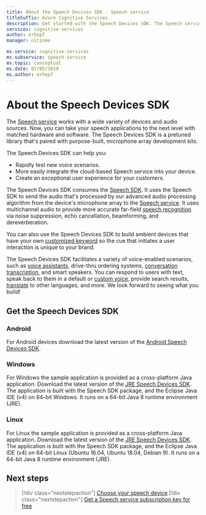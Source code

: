```yaml
---
title: About the Speech Devices SDK - Speech service
titleSuffix: Azure Cognitive Services
description: Get started with the Speech Devices SDK. The Speech service works with a wide variety of devices and audio sources. The Speech Devices SDK is a pre-tuned library that's paired with purpose-built, microphone array development kits.
services: cognitive-services
author: erhopf
manager: nitinme

ms.service: cognitive-services
ms.subservice: speech-service
ms.topic: conceptual
ms.date: 07/05/2019
ms.author: erhopf
---
```


# About the Speech Devices SDK

The [Speech service](overview.md) works with a wide variety of devices and audio sources. Now, you can take your speech applications to the next level with matched hardware and software. The Speech Devices SDK is a pretuned library that's paired with purpose-built, microphone array development kits.

The Speech Devices SDK can help you:

- Rapidly test new voice scenarios.
- More easily integrate the cloud-based Speech service into your device.
- Create an exceptional user experience for your customers.

The Speech Devices SDK consumes the [Speech SDK](speech-sdk.md). It uses the Speech SDK to send the audio that's processed by our advanced audio processing algorithm from the device's microphone array to the [Speech service](overview.md). It uses multichannel audio to provide more accurate far-field [speech recognition](speech-to-text.md) via noise suppression, echo cancellation, beamforming, and dereverberation.

You can also use the Speech Devices SDK to build ambient devices that have your own [customized keyword](speech-devices-sdk-create-kws.md) so the cue that initiates a user interaction is unique to your brand.

The Speech Devices SDK facilitates a variety of voice-enabled scenarios, such as [voice assistants](https://aka.ms/bots/speech/va), drive-thru ordering systems, [conversation transcription](conversation-transcription-service.md), and smart speakers. You can respond to users with text, speak back to them in a default or [custom voice](how-to-customize-voice-font.md), provide search results, [translate](speech-translation.md) to other languages, and more. We look forward to seeing what you build!

## Get the Speech Devices SDK

### Android

For Android devices download the latest version of the [Android Speech Devices SDK](https://aka.ms/sdsdk-download-android).

### Windows

For Windows the sample application is provided as a cross-platform Java application. Download the latest version of the [JRE Speech Devices SDK](https://aka.ms/sdsdk-download-JRE).
The application is built with the Speech SDK package, and the Eclipse Java IDE (v4) on 64-bit Windows. It runs on a 64-bit Java 8 runtime environment (JRE).

### Linux

For Linux the sample application is provided as a cross-platform Java application. Download the latest version of the [JRE Speech Devices SDK](https://aka.ms/sdsdk-download-JRE).
The application is built with the Speech SDK package, and the Eclipse Java IDE (v4) on 64-bit Linux (Ubuntu 16.04, Ubuntu 18.04, Debian 9). It runs on a 64-bit Java 8 runtime environment (JRE).

## Next steps

> [!div class="nextstepaction"]
> [Choose your speech device](get-speech-devices-sdk.md)
> [!div class="nextstepaction"]
> [Get a Speech service subscription key for free](get-started.md)

